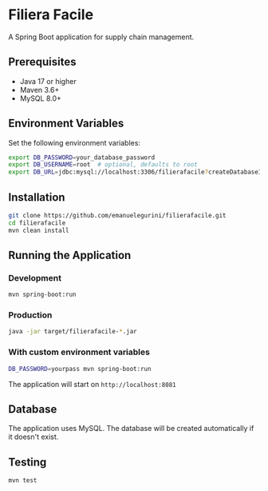 # Filiera Facile

A Spring Boot application for supply chain management.

## Prerequisites

- Java 17 or higher
- Maven 3.6+
- MySQL 8.0+

## Environment Variables

Set the following environment variables:

```bash
export DB_PASSWORD=your_database_password
export DB_USERNAME=root  # optional, defaults to root
export DB_URL=jdbc:mysql://localhost:3306/filierafacile?createDatabaseIfNotExist=true  # optional
```

## Installation

```bash
git clone https://github.com/emanuelegurini/filierafacile.git
cd filierafacile
mvn clean install
```

## Running the Application

### Development

```bash
mvn spring-boot:run
```

### Production

```bash
java -jar target/filierafacile-*.jar
```

### With custom environment variables

```bash
DB_PASSWORD=yourpass mvn spring-boot:run
```

The application will start on `http://localhost:8081`

## Database

The application uses MySQL. The database will be created automatically if it doesn't exist.

## Testing

```bash
mvn test
```